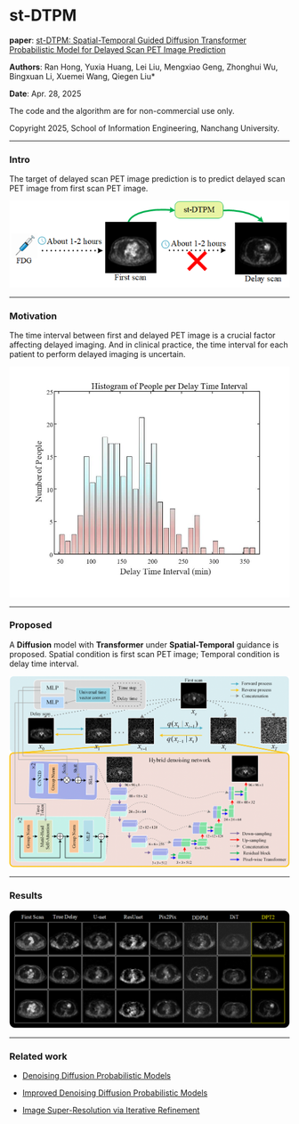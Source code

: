 # st-DTPM

**paper**:  [st-DTPM: Spatial-Temporal Guided Diffusion Transformer Probabilistic Model for Delayed Scan PET Image Prediction](https://arxiv.org/abs/2410.22732)

**Authors**: Ran Hong, Yuxia Huang, Lei Liu, Mengxiao Geng, Zhonghui Wu, Bingxuan Li, Xuemei Wang, Qiegen Liu*

**Date**: Apr. 28, 2025

The code and the algorithm are for non-commercial use only.

Copyright 2025, School of Information Engineering, Nanchang University.

----

### Intro

The target of delayed scan PET image prediction is to predict delayed scan PET image from first scan PET image.

![target](./assert/intro.bmp)

----

### Motivation

The time interval between first and delayed PET image is a crucial factor affecting delayed imaging. And in clinical practice, the time interval for each patient to perform delayed imaging is uncertain.

![](./assert/NoP.jpg)

----

### Proposed

A **Diffusion** model with **Transformer** under **Spatial-Temporal** guidance is proposed. Spatial condition is first scan PET image; Temporal condition is delay time interval.

![model](./assert/st-DTPM.png)

----

### Results 

![result](./assert/results.png)

----

### Related work

- [Denoising Diffusion Probabilistic Models](https://arxiv.org/abs/2006.11239)

- [Improved Denoising Diffusion Probabilistic Models](https://arxiv.org/abs/2102.09672)

- [Image Super-Resolution via Iterative Refinement](https://arxiv.org/abs/2104.07636)



